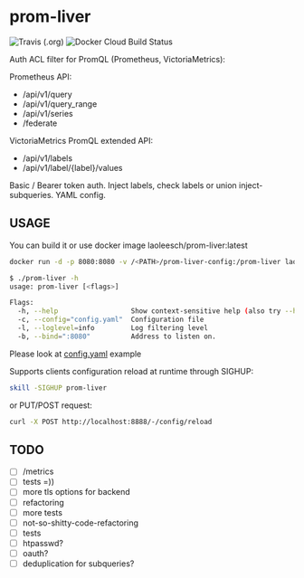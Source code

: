 # prom-liver

![Travis (.org)](https://img.shields.io/travis/laoleesch/prom-liver?style=flat-square) ![Docker Cloud Build Status](https://img.shields.io/docker/cloud/build/laoleesch/prom-liver?style=flat-square)

Auth ACL filter for PromQL (Prometheus, VictoriaMetrics):

Prometheus API:

- /api/v1/query
- /api/v1/query_range
- /api/v1/series
- /federate

VictoriaMetrics PromQL extended API:

- /api/v1/labels
- /api/v1/label/{label}/values

Basic / Bearer token auth. Inject labels, check labels or union inject-subqueries. YAML config.

## USAGE

You can build it or use docker image laoleesch/prom-liver:latest

```bash
docker run -d -p 8080:8080 -v /<PATH>/prom-liver-config:/prom-liver laoleesch/prom-liver:latest
```

```bash
$ ./prom-liver -h
usage: prom-liver [<flags>]

Flags:
  -h, --help                  Show context-sensitive help (also try --help-long and --help-man).
  -c, --config="config.yaml"  Configuration file
  -l, --loglevel=info         Log filtering level
  -b, --bind=":8080"          Address to listen on.
```

Please look at [config.yaml](https://github.com/laoleesch/prom-liver/blob/master/configs/config.yaml) example

Supports clients configuration reload at runtime through SIGHUP:

```bash
skill -SIGHUP prom-liver
```

or PUT/POST request:

```bash
curl -X POST http://localhost:8888/-/config/reload
```

## TODO

- [ ] /metrics
- [ ] tests =))
- [ ] more tls options for backend
- [ ] refactoring
- [ ] more tests
- [ ] not-so-shitty-code-refactoring
- [ ] tests
- [ ] htpasswd?
- [ ] oauth?
- [ ] deduplication for subqueries?
